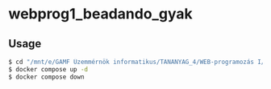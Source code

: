 # webprog1_beadando_gyak

## Usage

```sh
$ cd "/mnt/e/GAMF Üzemmérnök informatikus/TANANYAG_4/WEB-programozás I/WEBPROG1_BEADANDO_GYAK"
$ docker compose up -d
$ docker compose down
```
